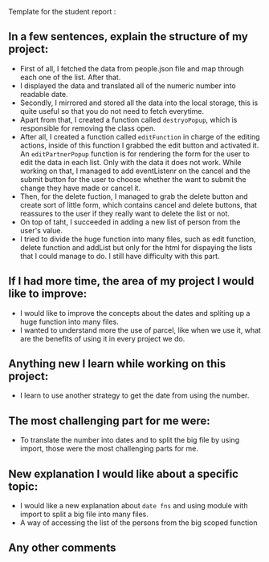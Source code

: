 Template for the student report :
## In a few sentences, explain the structure of my project:
- First of all, I fetched the data from people.json file and map through each one of the list. After that.
- I displayed the data and translated all of the numeric number into readable date.
- Secondly, I mirrored and stored all the data into the local storage, this is quite useful so that you do not need to fetch everytime.
- Apart from that, I created a function called `destryoPopup`, which is responsible for removing the class open.
- After all, I created a function called `editFunction` in charge of the editing actions, inside of this function I grabbed the edit button and activated it. An `editPartnerPopup` function is for rendering the form for the user to edit the data in each list. Only with the data it does not work. While working on that, I managed to add eventListenr on the cancel and the submit button for the user to choose whether the want to submit the change they have made or cancel it.
- Then, for the delete fuction, I managed to grab the delete button and create sort of little form, which contains cancel and delete buttons, that reassures to the user if they really want to delete the list or not.
- On top of taht, I succeeded in adding a new list of person from the user's value.
- I tried to divide the huge function into many files, such as edit function, delete function and addList but only for the html for dispaying the lists that I could manage to do. I still have difficulty with this part.

## If I had more time, the area of my project I would like to improve:
- I would like to improve the concepts about the dates and spliting up a huge function into many files.
- I wanted to understand more the use of parcel, like when we use it, what are the benefits of using it in every project we do.

## Anything new I learn while working on this project:
- I learn to use another strategy to get the date from using the number.

## The most challenging part for me were:
- To translate the number into dates and to split the big file by using import, those were the most challenging parts for me.

## New explanation I would like about a specific topic:
- I would like a new explanation about `date fns` and using module with import to split a big file into many files.
- A way of accessing the list of the persons from the big scoped function

## Any other comments